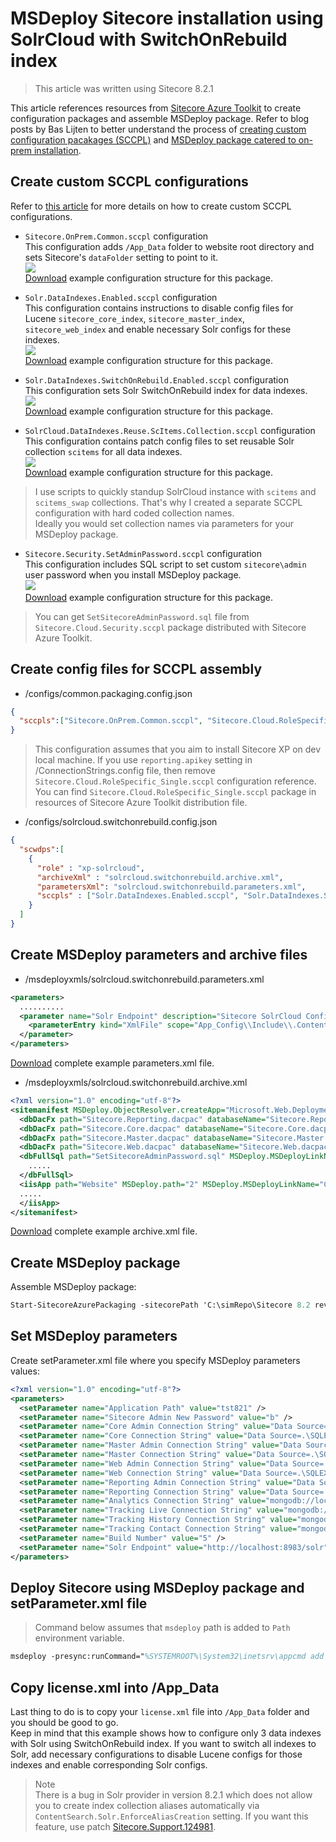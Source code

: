 # MSDeploy Sitecore installation using SolrCloud with SwitchOnRebuild index

>This article was written using Sitecore 8.2.1

This article references resources from [Sitecore Azure Toolkit](https://dev.sitecore.net/Downloads/Sitecore_Azure_Toolkit/1x/Sitecore_Azure_Toolkit_100.aspx) to create configuration packages and assemble MSDeploy package.
Refer to blog posts by Bas Lijten to better understand the process of [creating custom configuration pacakages (SCCPL)](http://blog.baslijten.com/sitecore-on-azure-create-custom-web-deploy-packages-using-the-sitecore-azure-toolkit/) 
and [MSDeploy package catered to on-prem installation](http://blog.baslijten.com/use-the-sitecore-azure-toolkit-to-deploy-your-on-premises-environment/).  

## Create custom SCCPL configurations

Refer to [this article](http://blog.baslijten.com/sitecore-on-azure-create-custom-web-deploy-packages-using-the-sitecore-azure-toolkit/) for more details on how to create custom SCCPL configurations.
* `Sitecore.OnPrem.Common.sccpl` configuration  
This configuration adds `/App_Data` folder to website root directory and sets Sitecore's `dataFolder` setting to point to it.  
![](./resources/media/script-sitecore-installatoin-using-solrcloud-with-switchonrebuild-index/Sitecore-onprem-common-folder-structure.png)  
[Download](./resources/media/script-sitecore-installatoin-using-solrcloud-with-switchonrebuild-index/Sitecore.OnPrem.Common.zip) example configuration structure for this package.

* `Solr.DataIndexes.Enabled.sccpl` configuration  
This configuration contains instructions to disable config files for Lucene `sitecore_core_index`, `sitecore_master_index`, `sitecore_web_index` and enable necessary Solr configs for these indexes.  
![](./resources/media/script-sitecore-installatoin-using-solrcloud-with-switchonrebuild-index/solr-dataindexes-enabled-config-structure.png)  
[Download](./resources/media/script-sitecore-installatoin-using-solrcloud-with-switchonrebuild-index/Solr.DataIndexes.Enabled.zip) example configuration structure for this package.  

* `Solr.DataIndexes.SwitchOnRebuild.Enabled.sccpl` configuration  
This configuration sets Solr SwitchOnRebuild index for data indexes.  
![](./resources/media/script-sitecore-installatoin-using-solrcloud-with-switchonrebuild-index/solr-dataindexes-switchonrebuild-enabled-config-structure.png)  
[Download](./resources/media/script-sitecore-installatoin-using-solrcloud-with-switchonrebuild-index/Solr.DataIndexes.SwitchOnRebuild.Enabled.zip) example configuration structure for this package.  

* `SolrCloud.DataIndexes.Reuse.ScItems.Collection.sccpl` configuration  
This configuration contains patch config files to set reusable Solr collection `scitems` for all data indexes.  
![](./resources/media/script-sitecore-installatoin-using-solrcloud-with-switchonrebuild-index/solrcloud-dataindexes-reuse-scitems-collection.png)  
[Download](./resources/media/script-sitecore-installatoin-using-solrcloud-with-switchonrebuild-index/SolrCloud.DataIndexes.Reuse.ScItems.Collection.zip) example configuration structure for this package.  
>I use scripts to quickly standup SolrCloud instance with `scitems` and `scitems_swap` collections. That's why I created a separate SCCPL configuration with hard coded collection names.  
Ideally you would set collection names via parameters for your MSDeploy package.  

* `Sitecore.Security.SetAdminPassword.sccpl` configuration  
This configuration includes SQL script to set custom `sitecore\admin` user password when you install MSDeploy package.  
![](./resources/media/script-sitecore-installatoin-using-solrcloud-with-switchonrebuild-index/sitecore-security-setadminpassword.png)  
[Download](./resources/media/script-sitecore-installatoin-using-solrcloud-with-switchonrebuild-index/Sitecore.Security.SetAdminPassword.zip) example configuration structure for this package.  
>You can get `SetSitecoreAdminPassword.sql` file from `Sitecore.Cloud.Security.sccpl` package distributed with Sitecore Azure Toolkit.


## Create config files for SCCPL assembly

* /configs/common.packaging.config.json  
```JSON
{
  "sccpls":["Sitecore.OnPrem.Common.sccpl", "Sitecore.Cloud.RoleSpecific_Single.sccpl", "Sitecore.Security.SetAdminPassword.sccpl"]
}
```
>This configuration assumes that you aim to install Sitecore XP on dev local machine. If you use `reporting.apikey` setting in /ConnectionStrings.config file, then remove `Sitecore.Cloud.RoleSpecific_Single.sccpl` configuration reference.  
You can find `Sitecore.Cloud.RoleSpecific_Single.sccpl` package in resources of Sitecore Azure Toolkit distribution file.

* /configs/solrcloud.switchonrebuild.config.json  
```JSON
{
  "scwdps":[
    {
      "role" : "xp-solrcloud",
      "archiveXml" : "solrcloud.switchonrebuild.archive.xml",
      "parametersXml": "solrcloud.switchonrebuild.parameters.xml",
      "sccpls" : ["Solr.DataIndexes.Enabled.sccpl", "Solr.DataIndexes.SwitchOnRebuild.Enabled.sccpl", "SolrCloud.DataIndexes.Reuse.ScItems.Collection.sccpl"]
    }
  ]
}
```

## Create MSDeploy parameters and archive files

* /msdeployxmls/solrcloud.switchonrebuild.parameters.xml  
```xml
<parameters>
  ..........
  <parameter name="Solr Endpoint" description="Sitecore SolrCloud Config" tags="Hidden,NoStore">
    <parameterEntry kind="XmlFile" scope="App_Config\\Include\\.ContentSearch\.Solr\.DefaultIndexConfiguration\.config$" match="//settings/setting[@name='ContentSearch.Solr.ServiceBaseAddress']/@value" />
  </parameter>
</parameters>
```
[Download](./resources/media/script-sitecore-installatoin-using-solrcloud-with-switchonrebuild-index/solrcloud.switchonrebuild.parameters.xml) complete example parameters.xml file.  

* /msdeployxmls/solrcloud.switchonrebuild.archive.xml
```xml
<?xml version="1.0" encoding="utf-8"?>
<sitemanifest MSDeploy.ObjectResolver.createApp="Microsoft.Web.Deployment.CreateApplicationObjectResolver" MSDeploy.ObjectResolver.dirPath="Microsoft.Web.Deployment.DirPathObjectResolver" MSDeploy.ObjectResolver.filePath="Microsoft.Web.Deployment.FilePathObjectResolver">
  <dbDacFx path="Sitecore.Reporting.dacpac" databaseName="Sitecore.Reporting.dacpac" MSDeploy.databaseName="1" MSDeploy.MSDeployLinkName="Child2" MSDeploy.MSDeployKeyAttributeName="path" MSDeploy.MSDeployProviderOptions="..." MSDeploy.MSDeployObjectFlags="1" MSDeploy.MSDeployStreamRelativeFilePath="Sitecore.Reporting.dacpac" />
  <dbDacFx path="Sitecore.Core.dacpac" databaseName="Sitecore.Core.dacpac" MSDeploy.databaseName="1" MSDeploy.MSDeployLinkName="Child3" MSDeploy.MSDeployKeyAttributeName="path" MSDeploy.MSDeployProviderOptions="..." MSDeploy.MSDeployObjectFlags="1" MSDeploy.MSDeployStreamRelativeFilePath="Sitecore.Core.dacpac" />
  <dbDacFx path="Sitecore.Master.dacpac" databaseName="Sitecore.Master.dacpac" MSDeploy.databaseName="1" MSDeploy.MSDeployLinkName="Child4" MSDeploy.MSDeployKeyAttributeName="path" MSDeploy.MSDeployProviderOptions="..." MSDeploy.MSDeployObjectFlags="1" MSDeploy.MSDeployStreamRelativeFilePath="Sitecore.Master.dacpac" />
  <dbDacFx path="Sitecore.Web.dacpac" databaseName="Sitecore.Web.dacpac" MSDeploy.databaseName="1" MSDeploy.MSDeployLinkName="Child5" MSDeploy.MSDeployKeyAttributeName="path" MSDeploy.MSDeployProviderOptions="..." MSDeploy.MSDeployObjectFlags="1" MSDeploy.MSDeployStreamRelativeFilePath="Sitecore.Web.dacpac" />
  <dbFullSql path="SetSitecoreAdminPassword.sql" MSDeploy.MSDeployLinkName="Child10" MSDeploy.MSDeployKeyAttributeName="path" MSDeploy.MSDeployProviderOptions="...">
    .....
  </dbFullSql>
  <iisApp path="Website" MSDeploy.path="2" MSDeploy.MSDeployLinkName="Child1" MSDeploy.MSDeployKeyAttributeName="path" MSDeploy.MSDeployProviderOptions="...">
  .....
  </iisApp>
</sitemanifest>
```
[Download](./resources/media/script-sitecore-installatoin-using-solrcloud-with-switchonrebuild-index/solrcloud.switchonrebuild.archive.xml) complete example archive.xml file.  


## Create MSDeploy package

Assemble MSDeploy package:
```ps
Start-SitecoreAzurePackaging -sitecorePath 'C:\simRepo\Sitecore 8.2 rev. 161115.zip' -destinationFolderPath 'C:\wdps' -cargoPayloadFolderPath '.\customDeploy\cpls' -commonConfigPath '.\customDeploy\configs\common.packaging.config.json' -skuConfigPath '.\customDeploy\configs\solrcloud.switchonrebuild.config.json' -archiveAndParameterXmlPath '.\customDeploy\msdeployxmls'
```

## Set MSDeploy parameters

Create setParameter.xml file where you specify MSDeploy parameters values:  
```xml
<?xml version="1.0" encoding="utf-8"?>
<parameters>
  <setParameter name="Application Path" value="tst821" />
  <setParameter name="Sitecore Admin New Password" value="b" />
  <setParameter name="Core Admin Connection String" value="Data Source=.\SQLEXPRESS;Initial Catalog=tst821_core;Integrated Security=False;User ID=sa;Password=12345" />
  <setParameter name="Core Connection String" value="Data Source=.\SQLEXPRESS;Initial Catalog=tst821_core;Integrated Security=False;User ID=sa;Password=12345" />
  <setParameter name="Master Admin Connection String" value="Data Source=.\SQLEXPRESS;Initial Catalog=tst821_master;Integrated Security=False;User ID=sa;Password=12345" />
  <setParameter name="Master Connection String" value="Data Source=.\SQLEXPRESS;Initial Catalog=tst821_master;Integrated Security=False;User ID=sa;Password=12345" />
  <setParameter name="Web Admin Connection String" value="Data Source=.\SQLEXPRESS;Initial Catalog=tst821_web;Integrated Security=False;User ID=sa;Password=12345" />
  <setParameter name="Web Connection String" value="Data Source=.\SQLEXPRESS;Initial Catalog=tst821_web;Integrated Security=False;User ID=sa;Password=12345" />
  <setParameter name="Reporting Admin Connection String" value="Data Source=.\SQLEXPRESS;Initial Catalog=tst821_reporting;Integrated Security=False;User ID=sa;Password=12345" />
  <setParameter name="Reporting Connection String" value="Data Source=.\SQLEXPRESS;Initial Catalog=tst821_reporting;Integrated Security=False;User ID=sa;Password=12345" />
  <setParameter name="Analytics Connection String" value="mongodb://localhost:27017/tst821_analytics" />
  <setParameter name="Tracking Live Connection String" value="mongodb://localhost:27017/tst821_tracking_live" />
  <setParameter name="Tracking History Connection String" value="mongodb://localhost:27017/tst821_tracking_history" />
  <setParameter name="Tracking Contact Connection String" value="mongodb://localhost:27017/tst821_tracking_contact" />
  <setParameter name="Build Number" value="5" />
  <setParameter name="Solr Endpoint" value="http://localhost:8983/solr" />
</parameters>
```

## Deploy Sitecore using MSDeploy package and setParameter.xml file

>Command below assumes that `msdeploy` path is added to `Path` environment variable.
```ps
msdeploy -presync:runCommand="%SYSTEMROOT%\System32\inetsrv\appcmd add apppool /name:tst821 & %SYSTEMROOT%\System32\inetsrv\appcmd add site /name:tst821 /bindings:http://tst821.local:80 /physicalPath:C:\inetpub\wwwroot\tst821\Website & %SYSTEMROOT%\System32\inetsrv\appcmd set app tst821/ /applicationPool:tst821" -source:package="C:\wdps\Sitecore 8.2 rev. 161115_xp-solrcloud.scwdp.zip" -dest:auto,IncludeAcls='False' -verb:sync -disableLink:ContentExtension -disableLink:AppPoolExtension -disableLink:CertificateExtension -retryAttempts:2 -setParamFile:"customDeploy\solrcloud.msdeploy.setParameters.xml"
```

## Copy license.xml into /App_Data

Last thing to do is to copy your `license.xml` file into `/App_Data` folder and you should be good to go.  
Keep in mind that this example shows how to configure only 3 data indexes with Solr using SwitchOnRebuild index. If you want to switch all indexes to Solr, add necessary configurations to disable Lucene configs for those indexes and enable corresponding Solr configs.

>Note  
There is a bug in Solr provider in version 8.2.1 which does not allow you to create index collection aliases automatically via `ContentSearch.Solr.EnforceAliasCreation` setting.
If you want this feature, use patch [Sitecore.Support.124981](https://github.com/SitecoreSupport/Sitecore.Support.124981).